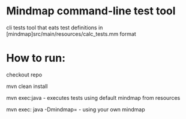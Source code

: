 # Mindmap command-line test tool
cli tests tool that eats test definitions in [mindmap]src/main/resources/calc_tests.mm format

# How to run:

checkout repo

mvn clean install

mvn exec:java - executes tests using default mindmap from resources

mvn exec: java -Dmindmap=<path to mindmap> - using your own mindmap

